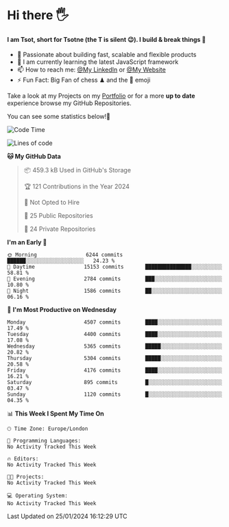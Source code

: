 # Hi there :raised_hand_with_fingers_splayed:
#### I am Tsot, short for Tsotne (the T is silent :wink:). I build & break things :space_invader:
- :telescope: Passionate about building fast, scalable and flexible products
- :seedling: I am currently learning the latest JavaScript framework 
- :mailbox: How to reach me: [@My LinkedIn](https://www.linkedin.com/in/tsotne-gvadzabia/) or [@My Website](https://tsotne.co.uk/contact)
- :zap: Fun Fact: Big Fan of chess ♟ and the 👾 emoji

Take a look at my Projects on my [Portfolio](https://tsotne.co.uk/) or for a more **up to date** experience browse my GitHub Repositories.

You can see some statistics below!:space_invader:
<!--START_SECTION:waka-->
![Code Time](http://img.shields.io/badge/Code%20Time-761%20hrs%202%20mins-blue)

![Lines of code](https://img.shields.io/badge/From%20Hello%20World%20I%27ve%20Written-9.5%20million%20lines%20of%20code-blue)

**🐱 My GitHub Data** 

> 📦 459.3 kB Used in GitHub's Storage 
 > 
> 🏆 121 Contributions in the Year 2024
 > 
> 🚫 Not Opted to Hire
 > 
> 📜 25 Public Repositories 
 > 
> 🔑 24 Private Repositories 
 > 
**I'm an Early 🐤** 

```text
🌞 Morning                6244 commits        ██████░░░░░░░░░░░░░░░░░░░   24.23 % 
🌆 Daytime                15153 commits       ███████████████░░░░░░░░░░   58.81 % 
🌃 Evening                2784 commits        ███░░░░░░░░░░░░░░░░░░░░░░   10.80 % 
🌙 Night                  1586 commits        ██░░░░░░░░░░░░░░░░░░░░░░░   06.16 % 
```
📅 **I'm Most Productive on Wednesday** 

```text
Monday                   4507 commits        ████░░░░░░░░░░░░░░░░░░░░░   17.49 % 
Tuesday                  4400 commits        ████░░░░░░░░░░░░░░░░░░░░░   17.08 % 
Wednesday                5365 commits        █████░░░░░░░░░░░░░░░░░░░░   20.82 % 
Thursday                 5304 commits        █████░░░░░░░░░░░░░░░░░░░░   20.58 % 
Friday                   4176 commits        ████░░░░░░░░░░░░░░░░░░░░░   16.21 % 
Saturday                 895 commits         █░░░░░░░░░░░░░░░░░░░░░░░░   03.47 % 
Sunday                   1120 commits        █░░░░░░░░░░░░░░░░░░░░░░░░   04.35 % 
```


📊 **This Week I Spent My Time On** 

```text
🕑︎ Time Zone: Europe/London

💬 Programming Languages: 
No Activity Tracked This Week

🔥 Editors: 
No Activity Tracked This Week

🐱‍💻 Projects: 
No Activity Tracked This Week

💻 Operating System: 
No Activity Tracked This Week
```


 Last Updated on 25/01/2024 16:12:29 UTC
<!--END_SECTION:waka-->
